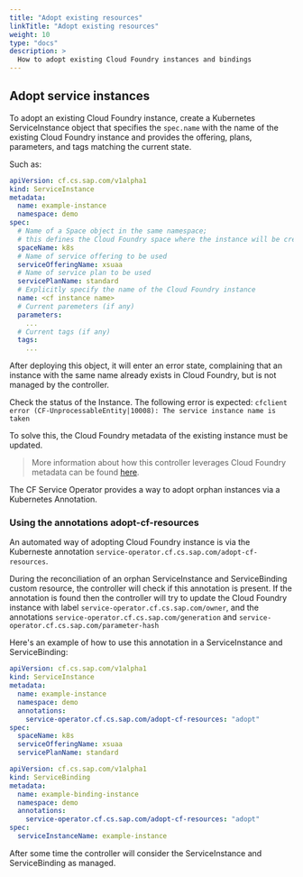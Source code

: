 ```yaml
---
title: "Adopt existing resources"
linkTitle: "Adopt existing resources"
weight: 10
type: "docs"
description: >
  How to adopt existing Cloud Foundry instances and bindings
---
```


## Adopt service instances

To adopt an existing Cloud Foundry instance, create a Kubernetes ServiceInstance object that specifies the `spec.name` with the name of the existing Cloud Foundry instance and provides the offering, plans, parameters, and tags matching the current state.

Such as:

```yaml
apiVersion: cf.cs.sap.com/v1alpha1
kind: ServiceInstance
metadata:
  name: example-instance
  namespace: demo
spec:
  # Name of a Space object in the same namespace;
  # this defines the Cloud Foundry space where the instance will be created
  spaceName: k8s
  # Name of service offering to be used
  serviceOfferingName: xsuaa
  # Name of service plan to be used
  servicePlanName: standard
  # Explicitly specify the name of the Cloud Foundry instance
  name: <cf instance name>
  # Current paremeters (if any)
  parameters: 
    ...
  # Current tags (if any)
  tags:
    ...
```

After deploying this object, it will enter an error state, complaining that an instance with the same name already exists in Cloud Foundry, but is not managed by the controller.

Check the status of the Instance. The following error is expected:
`cfclient error (CF-UnprocessableEntity|10008): The service instance name is taken`

To solve this, the Cloud Foundry metadata of the existing instance must be updated.

>More information about how this controller leverages Cloud Foundry metadata can be found [here](../../concepts/cfmetadata).

The CF Service Operator provides a way to adopt orphan instances via a Kubernetes Annotation.

### Using the annotations adopt-cf-resources

An automated way of adopting Cloud Foundry instance is via the Kuberneste annotation `service-operator.cf.cs.sap.com/adopt-cf-resources`.

During the reconciliation of an orphan ServiceInstance and ServiceBinding custom resource, the controller will check if this annotation is present. If the annotation is found then the controller will try to update the Cloud Foundry instance with label `service-operator.cf.cs.sap.com/owner`, and the annotations `service-operator.cf.cs.sap.com/generation` and `service-operator.cf.cs.sap.com/parameter-hash`

Here's an example of how to use this annotation in a ServiceInstance and ServiceBinding:

```yaml
apiVersion: cf.cs.sap.com/v1alpha1
kind: ServiceInstance
metadata:
  name: example-instance
  namespace: demo
  annotations:
    service-operator.cf.cs.sap.com/adopt-cf-resources: "adopt"
spec:
  spaceName: k8s
  serviceOfferingName: xsuaa
  servicePlanName: standard
```

```yaml
apiVersion: cf.cs.sap.com/v1alpha1
kind: ServiceBinding
metadata:
  name: example-binding-instance
  namespace: demo
  annotations:
    service-operator.cf.cs.sap.com/adopt-cf-resources: "adopt"  
spec:
  serviceInstanceName: example-instance
```

After some time the controller will consider the ServiceInstance and ServiceBinding as managed.
